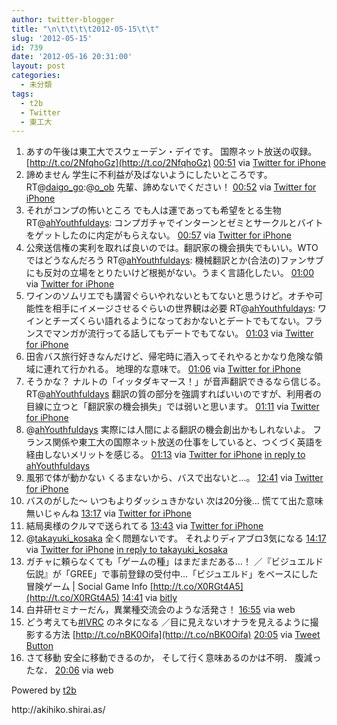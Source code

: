 ```yaml
---
author: twitter-blogger
title: "\n\t\t\t\t2012-05-15\t\t"
slug: '2012-05-15'
id: 739
date: '2012-05-16 20:31:00'
layout: post
categories:
  - 未分類
tags:
  - t2b
  - Twitter
  - 東工大
---
```


<div xmlns:georss="http://www.georss.org/georss">

1.  <span><span>あすの午後は東工大でスウェーデン・デイです。 国際ネット放送の収録。 [http://t.co/2NfqhoGz](http://t.co/2NfqhoGz)</span> <span>[<span>00:51</span>](http://twitter.com/o_ob/status/202365603724525569) <span>via [Twitter for iPhone](http://twitter.com/#!/download/iphone)</span></span></span>
2.  <span><span>諦めません 学生に不利益が及ばないようにしたいところです。 RT@[daigo_go](http://twitter.com/daigo_go "daigo_go"):@[o_ob](http://twitter.com/o_ob "o_ob") 先輩、諦めないでください！</span> <span>[<span>00:52</span>](http://twitter.com/o_ob/status/202365907408924673) <span>via [Twitter for iPhone](http://twitter.com/#!/download/iphone)</span></span></span>
3.  <span><span>それがコンプの怖いところ でも人は運であっても希望をとる生物 RT@[ahYouthfuldays](http://twitter.com/ahYouthfuldays "ahYouthfuldays"): コンプガチャでインターンとゼミとサークルとバイトをゲットしたのに内定がもらえない。</span> <span>[<span>00:57</span>](http://twitter.com/o_ob/status/202367147576541184) <span>via [Twitter for iPhone](http://twitter.com/#!/download/iphone)</span></span></span>
4.  <span><span>公衆送信権の実利を取れば良いのでは。翻訳家の機会損失でもいい。WTOではどうなんだろう RT@[ahYouthfuldays](http://twitter.com/ahYouthfuldays "ahYouthfuldays"): 機械翻訳とか(合法の)ファンサブにも反対の立場をとりたいけど根拠がない。うまく言語化したい。</span> <span>[<span>01:00</span>](http://twitter.com/o_ob/status/202367815003553793) <span>via [Twitter for iPhone](http://twitter.com/#!/download/iphone)</span></span></span>
5.  <span><span>ワインのソムリエでも講習ぐらいやれないともてないと思うけど。オチや可能性を相手にイメージさせるぐらいの世界観は必要 RT@[ahYouthfuldays](http://twitter.com/ahYouthfuldays "ahYouthfuldays"): ワインとチーズくらい語れるようになっておかないとデートでもてない。フランスでマンガが流行ってる話してもデートでもてない。</span> <span>[<span>01:03</span>](http://twitter.com/o_ob/status/202368492433969153) <span>via [Twitter for iPhone](http://twitter.com/#!/download/iphone)</span></span></span>
6.  <span><span>田舎バス旅行好きなんだけど、帰宅時に酒入ってそれやるとかなり危険な領域に連れて行かれる。 地理的な意味で。</span> <span>[<span>01:06</span>](http://twitter.com/o_ob/status/202369366602416128) <span>via [Twitter for iPhone](http://twitter.com/#!/download/iphone)</span></span></span>
7.  <span><span>そうかな？ ナルトの「イッタダキマース！」が音声翻訳できるなら信じる。 RT@[ahYouthfuldays](http://twitter.com/ahYouthfuldays "ahYouthfuldays") 翻訳の質の部分を強調すればいいのですが、利用者の目線に立つと「翻訳家の機会損失」では弱いと思います。</span> <span>[<span>01:11</span>](http://twitter.com/o_ob/status/202370493477695490) <span>via [Twitter for iPhone](http://twitter.com/#!/download/iphone)</span></span></span>
8.  <span><span>@[ahYouthfuldays](http://twitter.com/ahYouthfuldays "ahYouthfuldays") 実際には人間による翻訳の機会創出かもしれないよ。 フランス関係や東工大の国際ネット放送の仕事をしていると、つくづく英語を経由しないメリットを感じる。</span> <span>[<span>01:13</span>](http://twitter.com/o_ob/status/202371117401387008) <span>via [Twitter for iPhone](http://twitter.com/#!/download/iphone)</span> [in reply to ahYouthfuldays](http://twitter.com/ahYouthfuldays/status/202370053461647360)</span></span>
9.  <span><span>風邪で体が動かない くるまないから、バスで出ないと...。</span> <span>[<span>12:41</span>](http://twitter.com/o_ob/status/202544219921973249) <span>via [Twitter for iPhone](http://twitter.com/#!/download/iphone)</span></span></span>
10.  <span><span>バスのがした～ いつもよりダッシュきかない 次は20分後... 慌てて出た意味無いじゃんね</span> <span>[<span>13:17</span>](http://twitter.com/o_ob/status/202553344575803392) <span>via [Twitter for iPhone](http://twitter.com/#!/download/iphone)</span></span></span>
11.  <span><span>結局奥様のクルマで送られてる</span> <span>[<span>13:43</span>](http://twitter.com/o_ob/status/202559981868957696) <span>via [Twitter for iPhone](http://twitter.com/#!/download/iphone)</span></span></span>
12.  <span><span>@[takayuki_kosaka](http://twitter.com/takayuki_kosaka "takayuki_kosaka") 全く問題ないです。 それよりディアブロ3気になる</span> <span>[<span>14:17</span>](http://twitter.com/o_ob/status/202568403876188161) <span>via [Twitter for iPhone](http://twitter.com/#!/download/iphone)</span> [in reply to takayuki_kosaka](http://twitter.com/takayuki_kosaka/status/202564216245325825)</span></span>
13.  <span><span>ガチャに頼らなくても「ゲームの種」はまだまだある…！ ／『ビジュエルド伝説』が「GREE」で事前登録の受付中…「ビジュエルド」をベースにした冒険ゲーム | Social Game Info [http://t.co/X0RGt4A5](http://t.co/X0RGt4A5)</span> <span>[<span>14:41</span>](http://twitter.com/o_ob/status/202574454201651201) <span>via [bitly](http://bit.ly)</span></span></span>
14.  <span><span>白井研セミナーだん，異業種交流会のような活発さ！</span> <span>[<span>16:55</span>](http://twitter.com/o_ob/status/202608150921224192) <span>via web</span></span></span>
15.  <span><span>どう考えても[#IVRC](http://twitter.com/search?q=%23IVRC "#IVRC") のネタになる ／目に見えないオナラを見えるように撮影する方法 [http://t.co/nBK0Oifa](http://t.co/nBK0Oifa)</span> <span>[<span>20:05</span>](http://twitter.com/o_ob/status/202655921820794880) <span>via [Tweet Button](http://twitter.com/tweetbutton)</span></span></span>
16.  <span><span>さて移動 安全に移動できるのか， そして行く意味あるのかは不明． 腹減ったな．</span> <span>[<span>20:06</span>](http://twitter.com/o_ob/status/202656189954265088) <span>via web</span></span></span>

</div>

Powered by [t2b](http://t2b.utilz.jp/)

<div>http://akihiko.shirai.as/</div>